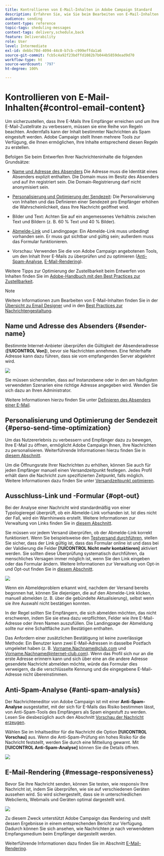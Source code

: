 ```yaml
---
title: Kontrollieren von E-Mail-Inhalten in Adobe Campaign Standard
description: Erfahren Sie, wie Sie beim Bearbeiten von E-Mail-Inhalten die Zustellbarkeit in Adobe Campaign Standard verbessern können.
audience: sending
content-type: reference
topic-tags: sheduling-messages
context-tags: delivery,schedule,back
feature: Deliverability
role: User
level: Intermediate
exl-id: debbc70d-4094-44c0-b7cb-c999effda1a6
source-git-commit: fcb5c4a92f23bdffd1082b7b044b5859dead9d70
workflow-type: ht
source-wordcount: '797'
ht-degree: 100%

---
```


# Kontrollieren von E-Mail-Inhalten{#control-email-content}

<!--TO KEEP because specific to Campaign-->

Um sicherzustellen, dass Ihre E-Mails Ihre Empfänger erreichen und um Ihre E-Mail-Zustellrate zu verbessern, müssen sie eine Reihe von Regeln beachten. Andernfalls kann der Inhalt bestimmter Nachrichten als Spam eingestuft werden. Adobe Campaign stellt Ihnen mehrere Tools zur Verfügung, die Ihnen ermöglichen, Ihre Inhalte entsprechend diesen Regeln zu erstellen.

Befolgen Sie beim Entwerfen Ihrer Nachrichteninhalte die folgenden Grundsätze:

* [Name und Adresse des Absenders](#sender-name) Die Adresse muss die Identität eines Absenders explizit enthalten. Die Domain muss im Besitz des Absenders und auf ihn registriert sein. Die Domain-Registrierung darf nicht anonymisiert sein.

   <!--**Subject**: Avoid excessive capitalization and punctuation, and words that are frequently used by spammers ("Win", "Free", etc.).-->
* [Personalisierung und Optimierung der Sendezeit](#perso-send-time-optimization): Die Personalisierung von Inhalten und das Definieren einer Sendezeit pro Empfänger erhöhen die Wahrscheinlichkeit, dass Ihre Nachricht geöffnet wird.
* Bilder und Text: Achten Sie auf ein angemessenes Verhältnis zwischen Text und Bildern (z. B. 60 % Text und 40 % Bilder).
* [Abmelde-Link](#opt-out) und Landingpage: Ein Abmelde-Link muss unbedingt vorhanden sein. Er muss gut sichtbar und gültig sein; außerdem muss das Formular funktionieren.
* Vorschau: Verwenden Sie die von Adobe Campaign angebotenen Tools, um den Inhalt Ihrer E-Mails zu überprüfen und zu optimieren ([Anti-Spam-Analyse](#anti-spam-analysis), [E-Mail-Rendering](#message-responsiveness)).

Weitere Tipps zur Optimierung der Zustellbarkeit beim Entwerfen von Inhalten finden Sie im [Adobe-Handbuch mit den Best Practices zur Zustellbarkeit](https://experienceleague.adobe.com/docs/deliverability-learn/deliverability-best-practice-guide/content-best-practices-for-optimal-delivery.html?lang=de).

>[!NOTE]
>
>Weitere Informationen zum Bearbeiten von E-Mail-Inhalten finden Sie in der [Übersicht zu Email Designer](../../designing/using/designing-content-in-adobe-campaign.md) und in den [Best Practices zur Nachrichtengestaltung](../../designing/using/designing-content-in-adobe-campaign.md#content-design-best-practices).

## Name und Adresse des Absenders {#sender-name}

Bestimmte Internet-Anbieter überprüfen die Gültigkeit der Absenderadresse (**[!UICONTROL Von]**), bevor sie Nachrichten annehmen. Eine fehlerhafte Adresse kann dazu führen, dass sie vom empfangenden Server abgelehnt wird.

![](assets/delivery_content_edition16.png)

Sie müssen sicherstellen, dass auf Instanzebene oder in den am häufigsten verwendeten Szenarien eine richtige Adresse angegeben wird. Wenden Sie sich dazu an Ihren Administrator.

Weitere Informationen hierzu finden Sie unter [Definieren des Absenders einer E-Mail](../../designing/using/subject-line.md#email-sender).

## Personalisierung und Optimierung der Sendezeit {#perso-send-time-optimization}

Um das Nutzererlebnis zu verbessern und Empfänger dazu zu bewegen, Ihre E-Mail zu öffnen, ermöglicht Adobe Campaign Ihnen, Ihre Nachrichten zu personalisieren. Weiterführende Informationen hierzu finden Sie in [diesem Abschnitt](../../designing/using/personalization.md).

Um die Öffnungsrate Ihrer Nachrichten zu erhöhen, können Sie auch für jeden Empfänger manuell einen Versandzeitpunkt festlegen. Jedes Profil erhält dann die Nachricht zum spezifizierten Zeitpunkt, falls möglich. Weitere Informationen dazu finden Sie unter [Versandzeitpunkt optimieren](../../sending/using/optimizing-the-sending-time.md).

## Ausschluss-Link und -Formular {#opt-out}

Bei der Analyse einer Nachricht wird standardmäßig von einer Typologieregel überprüft, ob ein Abmelde-Link vorhanden ist. Ist dies nicht der Fall, wird ein Warnhinweis erstellt. Weitere Informationen zur Verwaltung von Links finden Sie in [diesem Abschnitt](../../designing/using/links.md).

Sie müssen vor jedem Versand überprüfen, ob der Abmelde-Link korrekt funktioniert. Wenn Sie beispielsweise den [Testversand durchführen](../../sending/using/sending-proofs.md), stellen Sie sicher, dass der Link gültig ist, dass das Formular online ist und dass bei der Validierung die Felder **[!UICONTROL Nicht mehr kontaktieren]** aktiviert werden. Sie sollten diese Überprüfung systematisch durchführen, da menschliches Versagen immer möglich ist, wenn Sie den Link eingeben oder das Formular ändern. Weitere Informationen zur Verwaltung von Opt-in und Opt-out finden Sie in [diesem Abschnitt](../../audiences/using/managing-opt-in-and-opt-out-in-campaign.md).

![](assets/optin_landingpage_3.png)

Wenn ein Abmeldeproblem erkannt wird, nachdem der Versand bereits begonnen hat, können Sie diejenigen, die auf den Abmelde-Link klicken, manuell abmelden (z. B. über die gebündelte Aktualisierung), selbst wenn sie ihre Auswahl nicht bestätigen konnten.

In der Regel sollten Sie Empfängern, die sich abmelden möchten, das nicht erschweren, indem Sie sie etwa dazu verpflichten, Felder wie ihre E-Mail-Adresse oder ihren Namen auszufüllen. Die Landingpage der Abmeldung sollte nur eine Schaltfläche zum Bestätigen enthalten.

Das Anfordern einer zusätzlichen Bestätigung ist keine zuverlässige Methode: Ein Benutzer kann zwei E-Mail-Adressen in dasselbe Postfach umgeleitet haben (z. B. Vorname.Nachname@club.com und Vorname.Nachname@internet-club.com). Wenn das Profil sich nur an die erste Adresse erinnern kann und sich über eine an die andere Adresse gesendete Nachricht abmelden möchte, würde das Formular dies verweigern, da die verschlüsselte Kennung und die eingegebene E-Mail-Adresse nicht übereinstimmen.

## Anti-Spam-Analyse {#anti-spam-analysis}

Der Nachrichteneditor von Adobe Campaign ist mit einer **Anti-Spam-Analyse** ausgestattet, mit der sich für E-Mails das Risiko bestimmen lässt, von Anti-Spam-Tools des Empfängers als Spam eingestuft zu werden. Lesen Sie diesbezüglich auch den Abschnitt [Vorschau der Nachricht erzeugen](../../sending/using/previewing-messages.md).

Wählen Sie im Inhaltseditor für die Nachricht die Option **[!UICONTROL Vorschau]** aus. Wenn die Anti-Spam-Prüfung ein hohes Risiko für die Nachricht feststellt, werden Sie durch eine Mitteilung gewarnt. Mit **[!UICONTROL Anti-Spam-Analyse]** können Sie die Details öffnen.

![](assets/sending_anti-spam_analysis.png)

## E-Mail-Rendering {#message-responsiveness}

Bevor Sie Ihre Nachricht senden, können Sie testen, wie responsiv Ihre Nachricht ist, indem Sie überprüfen, wie sie auf verschiedenen Geräten aussehen wird. So wird sichergestellt, dass sie in unterschiedlichen Webclients, Webmails und Geräten optimal dargestellt wird.

![](assets/inbox_rendering_report_3.png)

Zu diesem Zweck unterstützt Adobe Campaign das Rendering und stellt dessen Ergebnisse in einem entsprechenden Bericht zur Verfügung. Dadurch können Sie sich ansehen, wie Nachrichten je nach verwendetem Empfangsmedium beim Empfänger dargestellt werden.

Weiterführende Informationen dazu finden Sie im Abschnitt [E-Mail-Rendering](../../sending/using/email-rendering.md).
